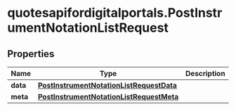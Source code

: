 # quotesapifordigitalportals.PostInstrumentNotationListRequest

## Properties

Name | Type | Description | Notes
------------ | ------------- | ------------- | -------------
**data** | [**PostInstrumentNotationListRequestData**](PostInstrumentNotationListRequestData.md) |  | [optional] 
**meta** | [**PostInstrumentNotationListRequestMeta**](PostInstrumentNotationListRequestMeta.md) |  | [optional] 


